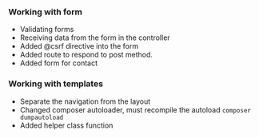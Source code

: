 ### Working with form
- Validating forms
- Receiving data from the form in the controller
- Added @csrf directive into the form
- Added route to respond to post method.
- Added form for contact
### Working with templates
- Separate the navigation from the layout
- Changed composer autoloader, must recompile the autoload `composer dumpautoload`
- Added helper class function